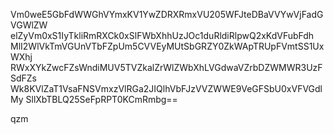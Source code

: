 Vm0weE5GbFdWWGhVYmxKV1YwZDRXRmxVU205WFJteDBaVVYwVjFadGVGWlZW
elZyVm0xS1IyTkliRmRXCk0xSlFWbXhhUzJOc1duRldiRlpwQ2xKdVFubFdh
MlI2WlVkTmVGUnVTbFZpUm5CVVEyMUtSbGRZY0ZkWApTRUpFVmtSS1UxWXhj
RWxXYkZwcFZsWndiMUV5TVZkalZrWlZWbXhLVGdwaVZrbDZWMWR3UzFSdFZs
Wk8KVlZaT1VsaFNSVmxzVlRGa2JIQlhVbFJzVVZWWE9VeGFSbU0xVFVGdlMy
SllXbTBLQ25SeFpRPT0KCmRmbg==

qzm